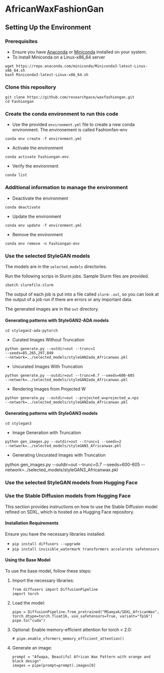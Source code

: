 # AfricanWaxFashionGan

## Setting Up the Environment

### Prerequisites

* Ensure you have <a href="https://www.anaconda.com/products/distribution">Anaconda</a> or <a href="https://docs.conda.io/en/latest/miniconda.html">Miniconda</a> installed on your system.</li>
* To install Miniconda on a Linux-x86_64 server 

<pre><code>wget https://repo.anaconda.com/miniconda/Miniconda3-latest-Linux-x86_64.sh
bash Miniconda3-latest-Linux-x86_64.sh</code></pre>

### Clone this repository 

<pre><code>git clone https://github.com/researchpace/waxfashiongan.git
cd Fashiongan</code></pre>

### Create the conda environment to run this code

* Use the provided <code>environment.yml</code> file to create a new conda environment. The environement is called Fashionfan-env

<pre><code>conda env create -f environment.yml</code></pre>
      
* Activate the environment
  
<pre><code>conda activate Fashiongan-env</code></pre>
  
* Verify the environment
 
<pre><code>conda list</code></pre>

### Additional information to manage the environment

* Deactivate the environment
  
<pre><code>conda deactivate</code></pre>

* Update the environment
  
<pre><code>conda env update -f environment.yml</code></pre>

* Remove the environment
  
<pre><code>conda env remove -n Fashiongan-env</code></pre>
    
### Use the selected StyleGAN models

The models are in the <code>selected_models</code> directories. 

Run the following scrips in Slurm jobs. Sample Slurm files are provided.

<pre><code>sbatch slurmfile.slurm</code></pre>

The output of each job is put into a file called <code>slurm-<jobid>.out</code>, so you can look at the output of a job run if there are errors or any important data.  

The generated images are in the <code>out</code> directory. 

#### Generating patterns with StyleGAN2-ADA models

<pre><code>cd stylegan2-ada-pytorch</code></pre>

* Curated Images Without Truncation

<code>python generate.py --outdir=out --trunc=1 --seeds=85,265,297,849 --network=../selected_models/styleGAN2ada_Africanwax.pkl</code>

* Uncurated Images With Truncation

<code>python generate.py --outdir=out --trunc=0.7 --seeds=600-605 --network=../selected_models/styleGAN2ada_Africanwax.pkl</code>

* Rendering Images from Projected W

<code>python generate.py --outdir=out --projected_w=projected_w.npz --network=../selected_models/styleGAN2ada_Africanwax.pkl</code>

#### Generating patterns with StyleGAN3 models

<pre><code>cd stylegan3</code></pre>

* Image Generation with Truncation

<code>python gen_images.py --outdir=out --trunc=1 --seeds=2 --network=../selected_models/styleGAN3_Africanwax.pkl</code>

* Generating Uncurated Images with Truncation

python gen_images.py --outdir=out --trunc=0.7 --seeds=600-605 --network=../selected_models/styleGAN3_Africanwax.pkl</code>

### Use the selected StyleGAN models from Hugging Face

### Use the Stable Diffusion models from Hugging Face

<p>This section provides instructions on how to use the Stable Diffusion model refined on SDXL, which is hosted on a Hugging Face repository.</p>

<h4>Installation Requirements</h4>
<p>Ensure you have the necessary libraries installed:</p>
<ul>
  <li><code>pip install diffusers --upgrade</code></li>
  <li><code>pip install invisible_watermark transformers accelerate safetensors</code></li>
</ul>

<h4>Using the Base Model</h4>
<p>To use the base model, follow these steps:</p>
<ol>
  <li>Import the necessary libraries:
    <pre><code>from diffusers import DiffusionPipeline
import torch</code></pre>
  </li>
  <li>Load the model:
    <pre><code>pipe = DiffusionPipeline.from_pretrained("MSamyak/SDXL_AfricanWax", torch_dtype=torch.float16, use_safetensors=True, variant="fp16")
pipe.to("cuda")</code></pre>
  </li>
  <li>Optional: Enable memory-efficient attention for torch < 2.0:
    <pre><code># pipe.enable_xformers_memory_efficient_attention()</code></pre>
  </li>
  <li>Generate an image:
    <pre><code>prompt = "Afwapa, Beautiful African Wax Pattern with orange and black design"
images = pipe(prompt=prompt).images[0]</code></pre>
  </li>
</ol>

